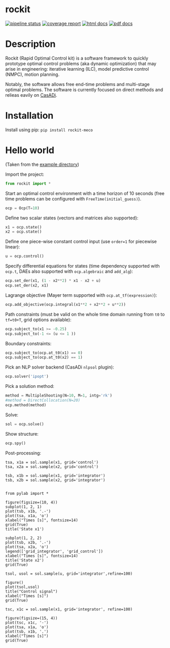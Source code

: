# rockit
[![pipeline status](https://gitlab.mech.kuleuven.be/meco-software/rockit/badges/master/pipeline.svg)](https://gitlab.mech.kuleuven.be/meco-software/rockit/commits/master)
[![coverage report](https://gitlab.mech.kuleuven.be/meco-software/rockit/badges/master/coverage.svg)](https://meco-software.pages.mech.kuleuven.be/rockit/coverage/index.html)
[![html docs](https://img.shields.io/static/v1.svg?label=docs&message=online&color=informational)](http://meco-software.pages.mech.kuleuven.be/rockit)
[![pdf docs](https://img.shields.io/static/v1.svg?label=docs&message=pdf&color=red)](http://meco-software.pages.mech.kuleuven.be/rockit/documentation-rockit.pdf)

# Description

Rockit (Rapid Optimal Control kit) is a software framework to quickly prototype optimal control problems (aka dynamic optimization) that may arise in engineering:
iterative learning (ILC), model predictive control (NMPC), motion planning.

Notably, the software allows free end-time problems and multi-stage optimal problems.
The software is currently focused on direct methods and relieas eavily on [CasADi](http://casadi.org).

# Installation
Install using pip: `pip install rockit-meco`

# Hello world
(Taken from the [example directory](https://meco-software.pages.mech.kuleuven.be/rockit/examples/))

Import the project:
```python
from rockit import *
```

Start an optimal control environment with a time horizon of 10 seconds (free time problems can be configured with `FreeTime(initial_guess)`).
```python
ocp = Ocp(T=10)
```

Define two scalar states (vectors and matrices also supported):
```python
x1 = ocp.state()
x2 = ocp.state()
```

Define one piece-wise constant control input (use `order=1` for piecewise linear):
```python
u = ocp.control()
```

Specify differential equations for states (time dependency supported with `ocp.t`, DAEs also supported with `ocp.algebraic` and `add_alg`):
```python
ocp.set_der(x1, (1 - x2**2) * x1 - x2 + u)
ocp.set_der(x2, x1)
```

Lagrange objective (Mayer term supported with `ocp.at_tf(expression)`):
```python
ocp.add_objective(ocp.integral(x1**2 + x2**2 + u**2))
```

Path constraints (must be valid on the whole time domain running from `t0` to `tf=t0+T`, grid options available):
```python
ocp.subject_to(x1 >= -0.25)
ocp.subject_to(-1 <= (u <= 1 ))
```

Boundary constraints:
```python
ocp.subject_to(ocp.at_t0(x1) == 0)
ocp.subject_to(ocp.at_t0(x2) == 1)
```

Pick an NLP solver backend (CasADi `nlpsol` plugin):
```python
ocp.solver('ipopt')
```

Pick a solution method:
```python
method = MultipleShooting(N=10, M=1, intg='rk')
#method = DirectCollocation(N=20)
ocp.method(method)
```

Solve:
```python
sol = ocp.solve()
```

Show structure:
```python
ocp.spy()
```

Post-processing:
```
tsa, x1a = sol.sample(x1, grid='control')
tsa, x2a = sol.sample(x2, grid='control')

tsb, x1b = sol.sample(x1, grid='integrator')
tsb, x2b = sol.sample(x2, grid='integrator')


from pylab import *

figure(figsize=(10, 4))
subplot(1, 2, 1)
plot(tsb, x1b, '.-')
plot(tsa, x1a, 'o')
xlabel("Times [s]", fontsize=14)
grid(True)
title('State x1')

subplot(1, 2, 2)
plot(tsb, x2b, '.-')
plot(tsa, x2a, 'o')
legend(['grid_integrator', 'grid_control'])
xlabel("Times [s]", fontsize=14)
title('State x2')
grid(True)

tsol, usol = sol.sample(u, grid='integrator',refine=100)

figure()
plot(tsol,usol)
title("Control signal")
xlabel("Times [s]")
grid(True)

tsc, x1c = sol.sample(x1, grid='integrator', refine=100)

figure(figsize=(15, 4))
plot(tsc, x1c, '-')
plot(tsa, x1a, 'o')
plot(tsb, x1b, '.')
xlabel("Times [s]")
grid(True)
```
